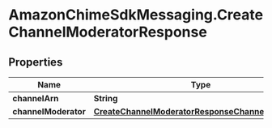 # AmazonChimeSdkMessaging.CreateChannelModeratorResponse

## Properties

Name | Type | Description | Notes
------------ | ------------- | ------------- | -------------
**channelArn** | **String** |  | [optional] 
**channelModerator** | [**CreateChannelModeratorResponseChannelModerator**](CreateChannelModeratorResponseChannelModerator.md) |  | [optional] 


